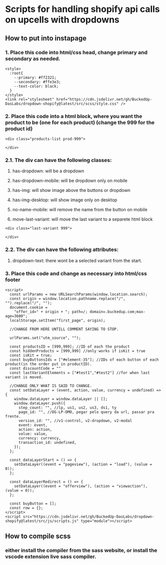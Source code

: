 # Scripts for handling shopify api calls on upcells with dropdowns

## How to put into instapage
### 1. Place this code into html/css head, change primary and secondary as needed.
```
<style>
  :root{
    --primary: #ff2321;
    --secondary: #ffe3e3;
    --text-color: black;
  }
</style>
<link rel="stylesheet" href="https://cdn.jsdelivr.net/gh/BuckedUp-DasLabs/dropdown-shopify@latest/src/scss/style.css" />
```
### 2. Place this code into a html block, where you want the product to be (one for each product) (change the 999 for the product id)
```
<div class="products-list prod-999">

</div>
```

### 2.1. The div can have the following classes:
1. has-dropdown: will be a dropdown

2. has-dropdown-mobile: will be dropdown only on mobile

3. has-img: will show image above the buttons or dropdown

4. has-img-desktop: will show image only on desktop

5. no-name-mobile: will remove the name from the button on mobile

6. move-last-variant: will move the last variant to a separete html block

```
<div class="last-variant 999">

</div>
```

### 2.2. The div can have the following attributes:
1. dropdown-text: there wont be a selected variant from the start.

### 3. Place this code and change as necessary into html/css footer
```
<script>
  const urlParams = new URLSearchParams(window.location.search);
  const origin = window.location.pathname.replace("/", "").replace("/", "");
  document.cookie =
    "offer_id=" + origin + "; path=/; domain=.buckedup.com;max-age=3600";
  localStorage.setItem("first_page", origin);

  //CHANGE FROM HERE UNTILL COMMENT SAYING TO STOP.

  urlParams.set("utm_source", "");

  const productsID = [999,999]; //ID of each the product
  const hiddenProducts = [999,999] //only works if isKit = true
  const isKit = true;
  const buyButtonsIds = ["#element-35"]; //IDs of each button of each product(in the order put in productID).
  const discountCode = ""
  const lastVariantElements = ["#test1","#test2"] //for when last variant is moved.

  //CHANGE ONLY WHAT IS SAID TO CHANGE.
  const setDataLayer = (event, action, value, currency = undefined) => {
    window.dataLayer = window.dataLayer || [];
    window.dataLayer.push({
      step_count: "", //lp, us1, us2, us3, ds1, ty
      page_id: "", //OG-LP-OMO, pegar pelo query da url, passar pra frente.
      version_id: "", //v1-control, v2-dropdown, v2-modal
      event: event,
      action: action,
      value: value,
      currency: currency,
      transaction_id: undefined,
    });
  };

  const dataLayerStart = () => {
    setDataLayer((event = "pageview"), (action = "load"), (value = 0));
  };

  const dataLayerRedirect = () => {
    setDataLayer((event = "offerview"), (action = "viewaction"), (value = 0));
  };

  const buyButton = [];
  const row = {};
</script>
<script src="https://cdn.jsdelivr.net/gh/BuckedUp-DasLabs/dropdown-shopify@latest/src/js/scripts.js" type="module"></script>
```

## How to compile scss

### either install the compiler from the sass website, or install the vscode extension live sass compiler.
